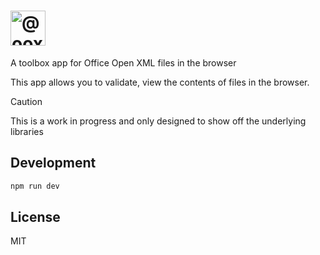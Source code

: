 <h1>
    <picture>
        <source media="(prefers-color-scheme: dark)" srcset="https://ooxml-tools.github.io/design/images/toolbox-dark.png">
        <source media="(prefers-color-scheme: light)" srcset="https://ooxml-tools.github.io/design/images/toolbox-light.png">
        <img alt="@ooxml-tools/toolbox" height="56" src="https://ooxml-tools.github.io/design/images/toolbox-light.png">
    </picture>
</h1>

A toolbox app for Office Open XML files in the browser

This app allows you to validate, view the contents of files in the browser.

> [!CAUTION]
> This is a work in progress and only designed to show off the underlying libraries


## Development

```bash
npm run dev
```

## License
MIT

